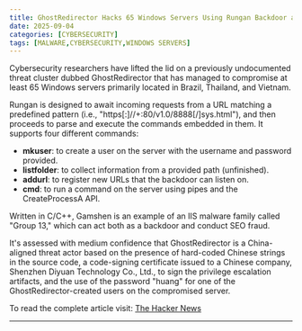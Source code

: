 ```yaml
---
title: GhostRedirector Hacks 65 Windows Servers Using Rungan Backdoor and Gamshen IIS Module
date: 2025-09-04
categories: [CYBERSECURITY]
tags: [MALWARE,CYBERSECURITY,WINDOWS SERVERS]
---
```


Cybersecurity researchers have lifted the lid on a previously undocumented threat cluster dubbed GhostRedirector that has managed to compromise at least 65 Windows servers primarily located in Brazil, Thailand, and Vietnam.

Rungan is designed to await incoming requests from a URL matching a predefined pattern (i.e., "https[:]//+:80/v1.0/8888[/]sys.html"), and then proceeds to parse and execute the commands embedded in them. It supports four different commands:

- **mkuser**: to create a user on the server with the username and password provided.
- **listfolder**: to collect information from a provided path (unfinished).
- **addurl**: to register new URLs that the backdoor can listen on.
- **cmd**: to run a command on the server using pipes and the CreateProcessA API.

Written in C/C++, Gamshen is an example of an IIS malware family called "Group 13," which can act both as a backdoor and conduct SEO fraud.

It's assessed with medium confidence that GhostRedirector is a China-aligned threat actor based on the presence of hard-coded Chinese strings in the source code, a code-signing certificate issued to a Chinese company, Shenzhen Diyuan Technology Co., Ltd., to sign the privilege escalation artifacts, and the use of the password "huang" for one of the GhostRedirector-created users on the compromised server.

To read the complete article visit: [The Hacker News](https://thehackernews.com/2025/09/ghostredirector-hacks-65-windows.html) 

---